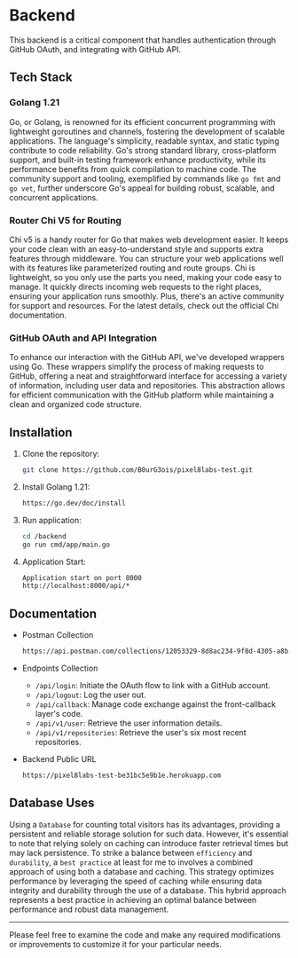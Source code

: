 # Backend

This backend is a critical component that handles authentication through GitHub OAuth, and integrating with GitHub API.

## Tech Stack

### Golang 1.21
Go, or Golang, is renowned for its efficient concurrent programming with lightweight goroutines and channels, fostering the development of scalable applications. The language's simplicity, readable syntax, and static typing contribute to code reliability. Go's strong standard library, cross-platform support, and built-in testing framework enhance productivity, while its performance benefits from quick compilation to machine code. The community support and tooling, exemplified by commands like `go fmt` and `go vet`, further underscore Go's appeal for building robust, scalable, and concurrent applications.

### Router Chi V5 for Routing
Chi v5 is a handy router for Go that makes web development easier. It keeps your code clean with an easy-to-understand style and supports extra features through middleware. You can structure your web applications well with its features like parameterized routing and route groups. Chi is lightweight, so you only use the parts you need, making your code easy to manage. It quickly directs incoming web requests to the right places, ensuring your application runs smoothly. Plus, there's an active community for support and resources. For the latest details, check out the official Chi documentation.

### GitHub OAuth and API Integration
To enhance our interaction with the GitHub API, we've developed wrappers using Go. These wrappers simplify the process of making requests to GitHub, offering a neat and straightforward interface for accessing a variety of information, including user data and repositories. This abstraction allows for efficient communication with the GitHub platform while maintaining a clean and organized code structure.

## Installation

1. Clone the repository:
   ```bash
   git clone https://github.com/B0urG3ois/pixel8labs-test.git

2. Install Golang 1.21:
   ```bash
   https://go.dev/doc/install

3. Run application:
   ```bash
   cd /backend
   go run cmd/app/main.go

4. Application Start:
   ```bash
   Application start on port 8000
   http://localhost:8000/api/*

## Documentation

- Postman Collection
  ```bash
  https://api.postman.com/collections/12053329-8d8ac234-9f8d-4305-a8b7-3566f438328d?access_key=PMAT-01HN79YPPTZBJ7T8FS6BCBS3WY

- Endpoints Collection
    - `/api/login`: Initiate the OAuth flow to link with a GitHub account.
    - `/api/logout`: Log the user out.
    - `/api/callback`: Manage code exchange against the front-callback layer's code.
    - `/api/v1/user`: Retrieve the user information details.
    - `/api/v1/repositories`: Retrieve the user's six most recent repositories.

- Backend Public URL
  ```bash
  https://pixel8labs-test-be31bc5e9b1e.herokuapp.com

## Database Uses

Using a `Database` for counting total visitors has its advantages, providing a persistent and reliable storage solution for such data. However, it's essential to note that relying solely on caching can introduce faster retrieval times but may lack persistence. 
To strike a balance between `efficiency` and `durability`, a `best practice` at least for me to involves a combined approach of using both a database and caching. This strategy optimizes performance by leveraging the speed of caching while ensuring data integrity and durability through the use of a database. This hybrid approach represents a best practice in achieving an optimal balance between performance and robust data management.

----------------------------------------------------------------
Please feel free to examine the code and make any required modifications or improvements to customize it for your particular needs.


